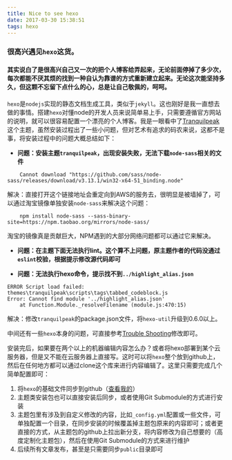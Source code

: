 ```yaml
---
title: Nice to see hexo
date: 2017-03-30 15:38:51
tags: hexo
---
```


### 很高兴遇见`hexo`这货。

#### 其实说白了是很高兴自己又一次的把个人博客给弄起来，无论前面停掉了多少次，每次都能不厌其烦的找到一种自认为靠谱的方式重新建立起来。无论这次能坚持多久，但这颗不忘留下点什么的心，总是让自己敬佩的，呵呵。

`hexo`是`nodejs`实现的静态文档生成工具，类似于`jekyll`。这也刚好是我一直想去做的事情。搭建`hexo`对懂node的开发人员来说简单易上手，只需要遵循官方网站的说明，就可以很容易配置一个漂亮的个人博客。我是一眼看中了[Tranquilpeak](https://github.com/LouisBarranqueiro/hexo-theme-tranquilpeak)这个主题，虽然安装过程出了一些小问题，但对艺术有追求的码农来说，这都不是事，将安装过程中的问题大概总结如下：

+ **问题：安装主题`tranquilpeak`，出现安装失败，无法下载`node-sass`相关的文件**

```
    Cannot download "https://github.com/sass/node-sass/releases/download/v3.13.1/win32-x64-51_binding.node"
```

解决：直接打开这个链接地址会重定向到AWS的服务去，很明显是被墙掉了，可以通过淘宝镜像单独安装`node-sass`来解决这个问题：

```
    npm install node-sass --sass-binary-site=https://npm.taobao.org/mirrors/node-sass/
```

淘宝的镜像真是贡献巨大，NPM遇到的大部分网络问题都可以通过它来解决。

+ **问题：在主题下面无法执行lint。这个算不上问题，原主题作者的代码没通过`eslint`校验，根据提示修改源代码即可**

+ **问题：无法执行hexo命令，提示找不到`../highlight_alias.json`**

```
ERROR Script load failed: themes\tranquilpeak\scripts\tags\tabbed_codeblock.js
Error: Cannot find module '../highlight_alias.json'
    at Function.Module._resolveFilename (module.js:470:15)
```

解决：修改`tranquilpeak`的package.json文件，将`hexo-util`升级到0.6.0以上。

中间还有一些`hexo`本身的问题，可直接参考[Trouble Shooting](http://hexo.io/docs/troubleshooting.html)修改即可。

安装完后，如果要在两个以上的机器编辑内容怎么办？或者将hexo部署到某个云服务器，但是又不能在云服务器上直接写。这时可以将`hexo`整个放到github上，然后在任何地方都可以通过clone这个库来进行内容编辑了。这里只需要完成几个简单配置即可：

1. 将`hexo`的基础文件同步到github（[查看我的](https://github.com/jerrydotlam/hexo-blog)）
2. 主题类安装包也可以直接安装后同步，或者使用Git Submodule的方式进行安装
3. 主题包里有涉及到自定义修改的内容，比如`_config.yml`配置或一些文件，可单独配置一个目录，在同步安装的时候覆盖掉主题包原来的内容即可；或者更直接的方式，从主题包的github上拉出新分支，将内容修改为自己想要的（高度定制化主题包），然后在使用Git Submodule的方式来进行维护
4. 后续所有文章发布，甚至是只需要同步`public`目录即可
